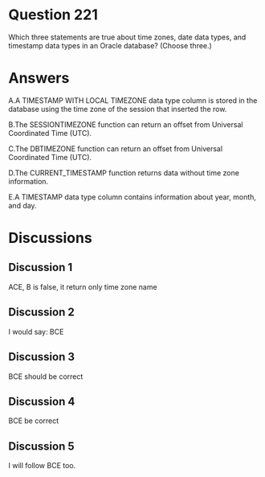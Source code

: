 # Question 221
Which three statements are true about time zones, date data types, and timestamp data types in an Oracle database? (Choose three.)

# Answers
A.A TIMESTAMP WITH LOCAL TIMEZONE data type column is stored in the database using the time zone of the session that inserted the row.

B.The SESSIONTIMEZONE function can return an offset from Universal Coordinated Time (UTC).

C.The DBTIMEZONE function can return an offset from Universal Coordinated Time (UTC).

D.The CURRENT_TIMESTAMP function returns data without time zone information.

E.A TIMESTAMP data type column contains information about year, month, and day.

# Discussions
## Discussion 1
ACE, B is false, it return only time zone name

## Discussion 2
I would say: BCE

## Discussion 3
BCE should be correct

## Discussion 4
BCE be correct

## Discussion 5
I will follow BCE too.

